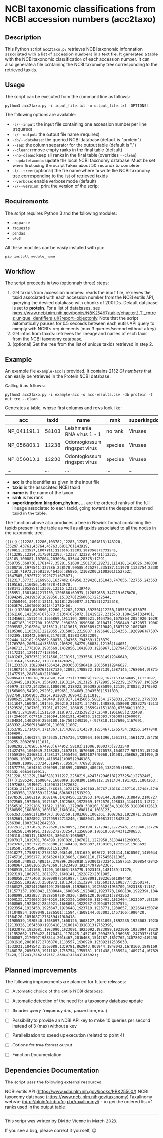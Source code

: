 # NCBI taxonomic classifications from NCBI accession numbers (acc2taxo)

## Description
This Python script `acc2taxo.py` retrieves NCBI taxonomic information associated with a list of accession numbers in a text file. It generates a table with the NCBI taxonomic classification of each accession number. It can also generate a file containing the NCBI taxonomy tree corresponding to the retrieved taxids.

## Usage
The script can be executed from the command line as follows:


```shell
python3 acc2taxo.py -i input_file.txt -o output_file.txt [OPTIONS]
```

The following options are available:

- `-i/--input`: the input file containing one accession number per line (required)
- `-o/--output`: the output file name (required)
- `-db/--database`: the queried NCBI database (default is "protein")
- `--sep`: the column separator for the output table (default is ",")
- `--clean`: remove empty ranks in the final table (default)
- `--no-clean`: keep all ranks in the final table (overrides `--clean`)
- `--updatetaxodb`: update the local NCBI taxonomy database. Must be set when first using the script.Takes about 50 seconds to complete 
- `-t/--tree`: (optional) the file name where to write the NCBI taxonomy tree corresponding to the list of retrieved taxids
- `--verbose`: enable verbose mode (default)
- `-v/--version`: print the version of the script

## Requirements

The script requires Python 3 and the following modules:

- `argparse`
- `requests`
- `pandas`
- `ete3`

All these modules can be easily installed with pip: 
```shell
pip install module_name
```


## Workflow

The script proceeds in two (optionnaly three) steps:

1. Get taxids from accession numbers: reads the input file, retrieves the taxid associated with each accession number from the NCBI eutils API, querying the desired database with chunks of 200 IDs. Default database is set to **protein**. For a list of databases, see https://www.ncbi.nlm.nih.gov/books/NBK25497/table/chapter2.T._entrez_unique_identifiers_ui/?report=objectonly. Note that the script automatically pauses for 0.5 seconds between each eutils API query to comply with NCBI's requirements (max 3 queries/second without a key).
2. Get infos from taxids: retrieves the lineage and names of each taxid from the NCBI taxonomy database.
3. (optional) Get the tree from the list of unique taxids retrieved in step 2.

## Example

An example file `example-acc` is provided. 
It contains 2132 *GI numbers* that can easily be retrieved in the Protein NCBI database.

Calling it as follows: 

```shell
python3 acc2taxo.py -i example-acc -o acc-results.csv -db protein -t out.tre --clean
```
Generates a table, whose first columns and rows look like: 

| acc         | taxid | name                         | rank    | superkingdom | kingdom       | phylum           | ... |
|-------------|-------|------------------------------|---------|--------------|---------------|------------------|-----|
| NP_041191.1 | 58103 | Leishmania RNA virus 1 - 1   | no rank | Viruses      | Orthornavirae | Duplornaviricota | ... |
| NP_056808.1 | 12238 | Odontoglossum ringspot virus | species | Viruses      | Orthornavirae | Kitrinoviricota  | ... |
| NP_056810.1 | 12238 | Odontoglossum ringspot virus | species | Viruses      | Orthornavirae | Kitrinoviricota  | ... |
| ...         | ...   | ...                          | ...     | ...          | ...           | ...              | ... |

- **acc** is the identifier as given in the input file
- **taxid** is the associated NCBI taxid
- **name** is the name of the taxon
- **rank** is his rank
- **superkingdom**,**kingdom**,**phylum**, **...** are the ordered ranks of the full lineage associated to each taxid, going towards the deepest observed taxid in the table. 

The function above also produces a tree in Newick format containing the taxids present in the table as well as all taxids associated to all the nodes in the taxonomic tree. 

```shell
((((((((12288,12286,103782,12285,12287,1807813)143920,(35297,43761,43764,43763,683176)143919,(430911,222557,1807811)222556)12283,1983562)2732546,(((12295,12294,31750)12293,(12327,12328,44421)12326,(45103,100887,107804,2030954,83544,28375)12291,(368735,368736,1761477,35281,51680,1501716,29272,111418,1416026,388038,402399,31749,146499,1391702,(2200716,1979541)327386,228578,99585,425279,335187,111970,1123754,233051,185955,1169032,229030,1128119,327387,12235,12238,12239,12241,12242,12253)12234,(37128,71972,1758139,46436)186886,(2108200,2108201)1527522,(1647805,1920772)1920771)675071,((12317,37733,2169960,1637492,64958,339420,151043,747056,722755,243563,2755028,2116599)12316,(1195163,116056,1464778)413970,(188141,2052851)12300,12315,12321)39740,((55951,1381464)217160,1206566)69973,((2052685,347219)675070,(1094249,2419939)2022856,1513278)2560061)2732544,(((2560401,39443)12141,53181)2560077,2170591)2732548,(1983570,1807800)38144)2732406,((((((328061,649890,12260,12262,12263,392504)12258,1855510)675075,(1561160,1425364)675073,51354)675072,(1419327,2315763,1804154)324901,((1345662,1591444,1566869,1911104,2099521,1464786,1675864,2054920,1629132,1965238,1410467,1807798,2315809,1654357,1345661,1920698)1111709,((1487185,1972700,1958778,1936269,1690666,2018471,2358449,1432857,1906245)336476,12742,170621,1072333,232800,89463,458132,198112,1521188,1111710,1460071,1267585,2056384,436447,240555)232799)699189,(2099352,2108204,1813613,(1813615,1930509)2219049,1807792,1807805,(1105380,1105381)2219055,2315805,2315807,1795648,1654355,1926996)675074,((92395,103442,64698,2170238,81583)1922209,(92444,142102,932662,68876,294365,294369)1213379,((1769780,2005444)336633,209529,64279,66834,12136)144051,(2486713,1776109,1983569,1432856,1041883,1926967,1027947)336635)232795,(((172314,1294177)138954,(1401263,2870351)1914566,2170191,1293536,1398149)2946640,(2013564,1534547,1108810)478825,(((1233383,1582094)586424,2003650)586418,2003501)2946627,(((1987144,2766976)1987129,12092,1708572,1987139,1987145,1768064,1987143)12091,2058161)2946633,((1477515,2847848)2170006,(980964)1330070,2079598,1987722)1330069)12058,1871153)464095,((131082,(2019445,1913024,1564903,1913124,1913125,1972995,572239,1577997,1963256,1756832)328429,1462681,909827,66200,328430,156690,228582,2170100,2170101,1965355,192203,12045,1046403)119164,(40979,12472,1432563,1080798,218923,196398,685899,12139,378833,2170592)12137,2560515)2169577)2732506,(((568090,54289,292052,859651,284689,2043550)1511808,(882768,1050903,29257,912029,369643)1511810,(1980625,1980631,348449,1937817,1415665,580254,2759331,2759332,2759333,492502,1756157,425010,2483307,2305257,351495,335204,1768874,1183241,2250452,1310424,2025333,1408894,1685502)37960,(1511847,160484,191436,296210,216371,347482,148880,358008,2083275)1511811,(1323528,1387301,37961,872291,186815,235994)1511809,675060)11012,(114871,2419805)1511860,1187973,2315392)2732549,1961665)2732408,((((284687,607716,399394,1692191,434898,1162393,759389)2560087,(2304034,1405299)2560100,164750)249310,((927810,1167690,1167691,(463392,425009)348097,11008)11007,(1353795,1714364,1714367,1714368,1714370,1755467,1765754,29256,1497848,1921825,1678161,1678165,1678166,1678168,1608533,1678170,1678171,912320,1833938,2026601,2137353,2170548,155414,2082586,2082585,1798085)39756,(196690,(1566868,1460374,1849535,1765736,1728964,1661396,1561171,1561172,1547580,1580605,2268743,1312445)939922,45237,73497,73498)674981,(29255,2082658)11011,(1008292,170965,674953)674952,58103)11006,1000373)2732540,((1427476,1004049,2108203,1807815,1670669,2170578,1640277,907191,352248)2788865,(((559180,2306813,1408137,1955493,1692107)40068,104581,356862,201490,306276,40051,40052,40056,40050,40053,40058,40057,40060,40059,40062,40061,40065,40067,204269,1679172,449133)10892,(10986,10987,10991,411854)10985)2946186,((10989,10990,33724,519497,185954,77698)10988,((1577776,1654361)205909,205899,205908,480410,1382295)10981,(62352,46839)10911,(311228,311229,1840528)311227,2250219,42475)2946187)2732541)2732405,((((((1585246,1608049,1608089,1608100,1608112,1911434,1911435,1803263,1608090,1504569,1027468,1807808,1969830)35303,((1972683,1919071,1479613)1972682,(12538,211977,11292,746543,1072176,249583,38767,38766,237716,57482,57483,642022,1846259)11286,((1288358,1288359)219584,696863)1513299,(1978536,1608119,1608146,1428456,1272953,1408144,318848,318849,2100727,380433,380434,380438,380440,380442,2014931,1537975)1978532,(1972565,1972566,1972567,1972568,1972569,1972570,198833,1344113,11272,11274,11277,11280,290008,50713,239239,1046251)11271,(1550518,1229186,31612,11303,1272960,380160,318834,318835,318836)32613,(1308859,1608066,1608102,1608104,1608114,1608123,(666363,666961)1094373,1002359,1002360,1002361,1002362,1922871,1922889,666962)1308858,(1552661,1620892,1272959)2733246,(1608041,1608137)2842542,(936308,1803034)2842863,(1972612,1972623,1972626,1620895,1158190,1272942,1272943,1272946,1272947,1272949,318845,200401,200402,200403,200404)1972611,(1569258,1491491,318852)2733254,(1256869,170618,685443)1298653,(490110,490111,1620893,380435)1985687,(1987017,1819301,764599,1987020,1987021,1272958,318844)1299306,(1923763,1923772)2560088,(1348439,1620897,1158189,1272957)1985692,(318558,710545,909206)1513300,(2010277,1758878)2733252,936149,1511639,698672,1921414,1620507,1459044,373862,1922904)2842407,((745716,1956177,1064520)1913605,(1608110,1775456)11305,(195060,348823,488317,279896,2908018,59380)2733245,1587515,209854)2842408,(1608067,1608105)2842369,(1923480,1923479)2842367,(1980915,1147160,11290,103603)186778,1923193,1481139)11270,(1923191,1802951,2010272,1608141,1922872)2501985,(1608058,2773460,1608088)2501987,((1608091,1922656)1884458,(1922655,1922653)2501972,1871345)1513294,((2560313,1983777)2560174,(2560327,28274)2560199)2560069,(1926633,1922652)1985709,1923188)11157,(((1577137,1608042,1608044,1608045,1923482,1923773,1608138,1922390,1844927)2507291,(1608099,1922857,1922858)2843020,(1608120,1608121)2842563,(1608133,1758883)2842620,1923358,1608086,1923483,1923484,1922367,1922992)2501952,(1608065,1922862)2842921,1608093,1922937)2499407)2497574,(1923354,1923453,1923647,1923648,1923719,1923771,1938657,1922664)2507497)2497570,(((1048854,1608048,1926501)11584,(1608144,603003,1457166)1980420,(1564120,1851087)2734594)1980418,((1980539,1980540,1608097,1608126,1608127,1931095,1892235,1923003,1923004)1980538,2170595,1608076,1608107,1664810,1664809)1980417,2315803)1980410)2497569,((2138326,1654339)1986418,1918014)1918013)2732396,((1923078,1923081,1923090,1923091,1923092,1923089,1923095,1923094,1923093,1923099,1923102,1923104,1923106,1923107,1923108,1923112,1923111,1923109,1923116,1923117,1923118,1923119,1923121,1923122,1923123,1923132,1923140,1923141,1923143,1923144,1923145,1923146,1923149,1923164,1923168,1923170,1923186,1923195,1923196,1923197,1923200,1923198,1923199,1923203,1923204,1923206,1923208,1923209,1923210,1923214,1923215,1923217,1923218,1923219,1923221,1923223,1923220,1923222,1923241,1923242,1923243,1923244,1923246,1923247,1923248,1923250,1923252,1923253,1923254,1923298,1923300,1923301,1923303,1923305,1923306,1923308,1923307,1923310,1923309,1923313,1923320,1923321,1923324,1923326,1923327,1923330,1923331,1923332,1923333,1923335,1923336,1923338,1923340,1923342,1923350,1923355,1923370,1923377,1923380,1923381,1923382,1923383,1923384,1923394,1923400,1923401,1923404,1923406,1923407,1923405,1923418,1923417,1923419,1923440,1923441,1923447,1923452,1923454,1923463,1923466,1923467,1923468,1923470,1923477,1923488,1923531,1923534,1923535,1923558,1923559,1923562,1923563,1923564,1923584,1923610,1923611,1923612,1923613,1923617,1923619,1923625,1923632,1923634,1923644,1923651,1923654,1923658,1923659,1923660,1923668,1923667,1923679,1923680,1923689,1923691,1923693,1923697,1923698,1923699,1923701,1923703,1923705,1923708,1923709,1923714,1923715,1923710,1923726,1923727,1923730,1923731,1923732,1923736,1923739,1923740,1923741,1923742,1923745,1923751,1923755,1923760,1923761,1923764,1923765,1923768,1923769,1923776,1923778,1923105,1923113,1923114,1923115,1922352,1922356,1922357,1922355,1922360,1922365,1922376,1922378,1922377,1922431,1922432,1922446,1922464,1922471,1922504,1922529,1922528,1922534,1922546,1922547,1922550,1922553,1922566,1922583,1922609,1922611,1922612,1922613,1922614,1922615,1922617,1922618,1922619,1922620,1922621,1922622,1922628,1922633,1922638,1922659,1922672,1922683,1922684,1922688,1922695,1922698,1922708,1922709,1922712,1922724,1922725,1922734,1922736,2170545,1922765,1922767,1922769,1922785,1922784,1922787,1922786,1922794,1922798,1922799,1922833,1922835,1922860,1922866,1922867,1922868,1922870,1922873,1922874,1922877,1922879,1922878,1922898,1922905,1922925,1922926,1922972,1922988,1922989,1922990,1922997,1922998,1922999,1923001,1923002,1923000,1923009,1923012,1923017)1922348,(((1552662,1170422,1170424,1170425,1457165,2094259,1969351,2479372)1307798,2079148,2169477,191289,363716,1088890,1807801,1807803,1500865,1500866,2170589,2170594,1560351)35278,(1608087,2170597)988644,2016467,2016468,1574287,1807762,1807802)439490,2025595,(2081616,2081617)2703870,1133557,1930920,1930921)2585030,(1532031,1849542,1565088,1329781,862943,862944,1848042,1678160,1848169,459770,1211481,2305465,1670975)39780,2320522)2559587,(2480178,2056385,1911102,1755754,1755781,1911438,1585924,1489714,1678208,2010265,2010266,2010268,2010269,2010273,2010274,2010275,2010283,2010284,1897732,1930507,1930508,1930510,1955175,1955196,1955197,1955199,1955198,1807794,1807795,1807799,1654356,1654358,1654359,1654362,1654364,1758881,1758882,1654577,1654579)12429)10239,(7425,((7241,7282)32357,28584)32341)33392);
```

## Planned Improvements
The following improvements are planned for future releases:

- [ ] Automatic choice of the eutils NCBI database
- [ ] Automatic detection of the need for a taxonomy database update
- [ ] Smarter query frequency (i.e., pause time, etc.)
- [ ] Possibility to provide an NCBI API key to make 10 queries per second instead of 3 (max) without a key
- [ ] Parallelization to speed up execution (related to point 4)
- [ ] Options for tree format output
- [ ] Function Documentation


## Dependencies Documentation
The script uses the following external resources:

NCBI eutils API (https://www.ncbi.nlm.nih.gov/books/NBK25500/)
NCBI taxonomy database (https://www.ncbi.nlm.nih.gov/taxonomy)
Taxallnomy website (http://bioinfo.icb.ufmg.br/taxallnomy/) - to get the ordered list of ranks used in the output table.

___

This script was written by DM de Vienne in March 2023. 

If you see a bug, please correct it yourself, :wink: 
